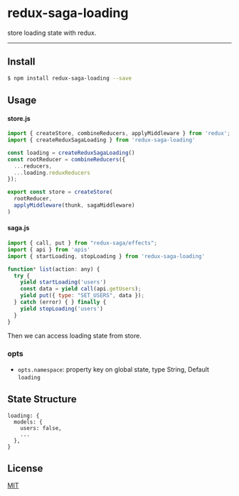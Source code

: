 redux-saga-loading
===============
store loading state with redux.

---

## Install

```bash
$ npm install redux-saga-loading --save
```

## Usage

#### store.js

```javascript
import { createStore, combineReducers, applyMiddleware } from 'redux';
import { createReduxSagaLoading } from 'redux-saga-loading'

const loading = createReduxSagaLoading()
const rootReducer = combineReducers({
  ...reducers,
  ...loading.reduxReducers
});

export const store = createStore(
  rootReducer,
  applyMiddleware(thunk, sagaMiddleware)
)
```
#### saga.js

```javascript
import { call, put } from "redux-saga/effects";
import { api } from 'apis'
import { startLoading, stopLoading } from 'redux-saga-loading'

function* list(action: any) {
  try {
    yield startLoading('users')
    const data = yield call(api.getUsers);
    yield put({ type: "SET_USERS", data });
  } catch (error) { } finally {
    yield stopLoading('users')
  }
}
```

Then we can access loading state from store.

### opts

- `opts.namespace`: property key on global state, type String, Default `loading`


## State Structure

```
loading: {
  models: {
    users: false,
    ...
  },
}
```

## License

[MIT](https://tldrlegal.com/license/mit-license)
